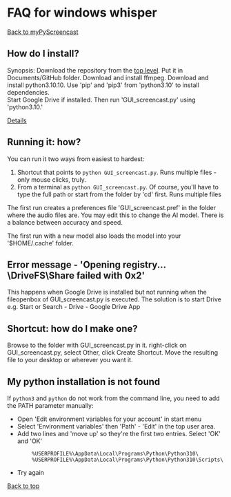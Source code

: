 # FAQ for windows whisper
[Back to myPyScreencast](../README.md)

## How do I install?
Synopsis:  Download the repository from the [top level](../README.md).   Put it in Documents/GitHub folder.
Download and install ffmpeg.   Download and install python3.10.10.  Use 'pip' and 'pip3' from
'python3.10' to install dependencies.  
Start Google Drive if installed.  Then run 'GUI_screencast.py' using 'python3.10.'

[Details](INSTALL_windows.md)


## Running it:  how?
You can run it two ways from easiest to hardest:
1. Shortcut that points to `python GUI_screencast.py`.  Runs multiple files - only mouse clicks, truly.
2. From a terminal as `python GUI_screencast.py`.   Of course, you'll have to type the full path or start from the folder by 'cd' first.  Runs multiple files

The first run creates a preferences file 'GUI_screencast.pref' in the folder where the audio files are.   You may edit this to change the AI model.   There is a balance between accuracy and speed.

The first run with a new model also loads the model into your '$HOME/.cache' folder.


## Error message - 'Opening registry... \DriveFS\Share failed with 0x2'
This happens when Google Drive is installed but not running when the fileopenbox of GUI_screencast.py is executed.
The solution is to start Drive e.g. Start or Search - Drive - Google Drive App


## Shortcut:  how do I make one?
Browse to the folder with GUI_screencast.py in it.  right-click on GUI_screencast.py, select Other, click Create Shortcut.   Move the
resulting file to your desktop or wherever you want it.


## My python installation is not found
If `python3` and `python` do not work from the command line, you need to add the PATH parameter manually:
   - Open 'Edit environment variables for your account' in start menu
   - Select 'Environment variables' then 'Path' - 'Edit' in the top user area. 
   - Add two lines and 'move up' so they're the first two entries.  Select 'OK' and 'OK'
```
        %USERPROFILE%\AppData\Local\Programs\Python\Python310\
        %USERPROFILE%\AppData\Local\Programs\Python\Python310\Scripts\
```
   - Try again

[Back to top](../README.md)

